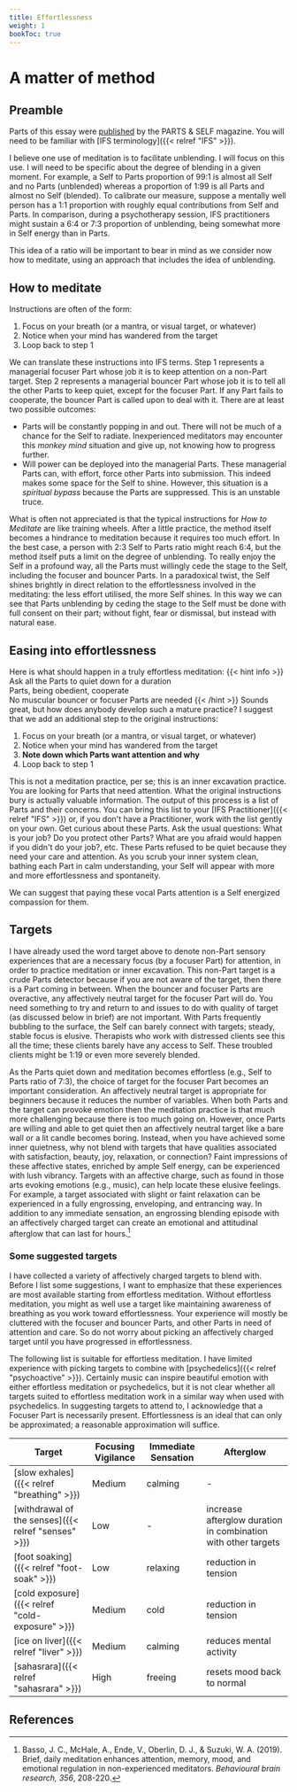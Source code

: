 ```yaml
---
title: Effortlessness
weight: 1
bookToc: true
---
```


# A matter of method

## Preamble

Parts of this essay were [published](https://partsandself.org/ifs-and-meditation/)
by the PARTS & SELF magazine.
You will need to be familiar with [IFS terminology]({{< relref "IFS" >}}).

I believe one use of meditation is to facilitate unblending.
I will focus on this use. I will need to be specific about the degree of blending in a given moment. For example, a Self to Parts proportion of 99:1 is almost all Self and no Parts (unblended) whereas a proportion of 1:99 is all Parts and almost no Self (blended). To calibrate our measure, suppose a mentally well person has a 1:1 proportion with roughly equal contributions from Self and Parts. In comparison, during a psychotherapy session, IFS practitioners might sustain a 6:4 or 7:3 proportion of unblending, being somewhat more in Self energy than in Parts.

This idea of a ratio will be important to bear in mind as we consider now how to meditate, using an approach that includes the idea of unblending.

## How to meditate

Instructions are often of the form:

1. Focus on your breath (or a mantra, or visual target, or whatever)
2. Notice when your mind has wandered from the target
3. Loop back to step 1

We can translate these instructions into IFS terms. Step 1 represents a managerial
focuser Part whose job it is to keep attention on a non-Part target. Step 2
represents a managerial bouncer Part whose job it is to tell all the other Parts to
keep quiet, except for the focuser Part.
If any Part fails to cooperate, the bouncer Part is
called upon to deal with it. There are at least
two possible outcomes:

- Parts will be constantly popping in and out. There will not be
much of a chance for the Self to radiate. Inexperienced
meditators may encounter this *monkey mind* situation and give up, not knowing
how to progress further.
- Will power can be deployed into the managerial Parts.
These managerial Parts can, with effort, force other Parts into submission.
This indeed makes some space for the Self to shine.
However, this situation is a *spiritual bypass* because the
Parts are suppressed. This is an unstable truce.

What is often not appreciated is that the typical instructions for
*How to Meditate* are like training wheels. After a little practice,
the method itself becomes a hindrance to meditation because it
requires too much effort. In the best case, a person with 2:3 Self to Parts
ratio might reach 6:4, but the method itself puts a limit on the degree of unblending.
To really enjoy the Self in a profound way, all the
Parts must willingly cede the stage to the Self, including the focuser
and bouncer Parts. In a paradoxical twist, the Self shines brightly
in direct relation to the effortlessness involved in the meditating:
the less effort utilised, the more Self shines. In this way we can see that Parts unblending by ceding the stage to the Self must be done with full consent on their part; without fight, fear or dismissal, but instead with natural ease.

## Easing into effortlessness

Here is what should happen in a truly effortless meditation:
{{< hint info >}}
Ask all the Parts to quiet down for a duration  
Parts, being obedient, cooperate  
No muscular bouncer or focuser Parts are needed
{{< /hint >}}
Sounds great, but how does anybody develop such a mature practice?
I suggest that we add an additional step to the original instructions:

1. Focus on your breath (or a mantra, or visual target, or whatever)
2. Notice when your mind has wandered from the target
3. **Note down which Parts want attention and why**
4. Loop back to step 1

This is not a meditation practice, per se; this is an inner excavation
practice. You are looking for Parts that need attention. What the
original instructions bury is actually valuable information.
The output
of this process is a list of Parts and their concerns.
You can bring this list to your [IFS Practitioner]({{< relref "IFS" >}})
or, if you don't have a Practitioner, work with the list gently on your own.
Get curious about these Parts. Ask the usual questions: What is your
job? Do you protect other Parts? What are you afraid would happen
if you didn't do your job?, etc. These Parts refused to be quiet because
they need your care and attention. As you scrub your inner system clean,
bathing each Part in calm understanding,
your Self will appear with more and more effortlessness and spontaneity.

We can suggest that paying these vocal Parts attention is a Self energized compassion for them.

## Targets

I have already used the word target above to denote non-Part sensory experiences that are a necessary focus (by a focuser Part) for attention, in order to practice meditation or inner excavation. This non-Part target is a crude Parts detector because if you are not aware of the target, then there is a Part coming in between. When the bouncer and focuser Parts are overactive, any affectively neutral target for the focuser Part will do. You need something to try and return to and issues to do with quality of target (as discussed below in brief) are not important. With Parts frequently bubbling to the surface, the Self can barely connect with targets; steady, stable focus is elusive. Therapists who work with distressed clients see this all the time; these clients barely have any access to Self. These troubled clients might be 1:19 or even more severely blended.

As the Parts quiet down and meditation becomes effortless (e.g., Self to Parts ratio of 7:3), the choice of target for the focuser Part becomes an important consideration. An affectively neutral target is appropriate for beginners because it reduces the number of variables. When both Parts and the target can provoke emotion then the meditation practice is that much more challenging because there is too much going on. However, once Parts are willing and able to get quiet then an affectively neutral target like a bare wall or a lit candle becomes boring. Instead, when you have achieved some inner quietness, why not blend with targets that have qualities associated with satisfaction, beauty, joy, relaxation, or connection? Faint impressions of these affective states, enriched by ample Self energy, can be experienced with lush vibrancy. Targets with an affective charge, such as found in those arts evoking emotions (e.g., music), can help locate these elusive feelings. For example, a target associated with slight or faint relaxation can be experienced in a fully engrossing, enveloping, and entrancing way. In addition to any immediate sensation, an engrossing blending episode with an affectively charged target can create an emotional and attitudinal afterglow that can last for hours.[^basso2019]

### Some suggested targets

I have collected a variety of affectively charged targets to blend with.
Before I list some suggestions, I
want to emphasize that these experiences are most available
starting from effortless meditation. Without effortless meditation,
you might as well use a target like maintaining awareness of breathing
as you work toward effortlessness. Your experience will mostly
be cluttered with the focuser and bouncer Parts, and other Parts
in need of attention and care. So do not worry about picking an
affectively charged target until you have progressed in effortlessness.

The following list is suitable for effortless meditation.
I have limited experience with picking targets to combine with
[psychedelics]({{< relref "psychoactive" >}}).
Certainly music can inspire beautiful emotion with either
effortless meditation or psychedelics, but it is not clear whether all
targets suited to effortless meditation work in a similar way when
used with psychedelics. In suggesting targets to attend to, I acknowledge
that a Focuser Part is necessarily present. Effortlessness
is an ideal that can only be approximated; a reasonable approximation
will suffice.

| Target | Focusing Vigilance | Immediate Sensation | Afterglow |
|--------|------------------- | ------------------- | --------- |
| [slow exhales]({{< relref "breathing" >}}) | Medium | calming | - |
| [withdrawal of the senses]({{< relref "senses" >}}) | Low | - | increase afterglow duration in combination with other targets |
| [foot soaking]({{< relref "foot-soak" >}}) | Low | relaxing | reduction in tension |
| [cold exposure]({{< relref "cold-exposure" >}}) | Medium | cold | reduction in tension |
| [ice on liver]({{< relref "liver" >}}) | Medium | calming | reduces mental activity |
| [sahasrara]({{< relref "sahasrara" >}}) | High | freeing | resets mood back to normal |

## References

[^mdma]: https://ifs-institute.com/resources/research/mdma-and-ptsd-studies

[^basso2019]: Basso, J. C., McHale, A., Ende, V., Oberlin, D. J., & Suzuki, W. A. (2019). Brief, daily meditation enhances attention, memory, mood, and emotional regulation in non-experienced meditators. *Behavioural brain research, 356*, 208-220.
